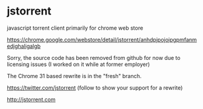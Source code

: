 jstorrent
=========

javascript torrent client primarily for chrome web store

https://chrome.google.com/webstore/detail/jstorrent/anhdpjpojoipgpmfanmedjghaligalgb

Sorry, the source code has been removed from github for now due to licensing issues (I worked on it while at former employer)

The Chrome 31 based rewrite is in the "fresh" branch.

https://twitter.com/jstorrent (follow to show your support for a rewrite)

http://jstorrent.com
